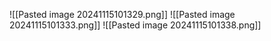 ![[Pasted image 20241115101329.png]]
![[Pasted image 20241115101333.png]]
![[Pasted image 20241115101338.png]]